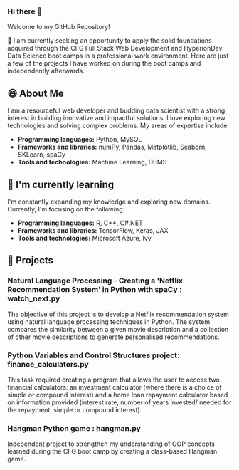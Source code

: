 ### Hi there 👋
Welcome to my GitHub Repository!

🌱 I am currently seeking an opportunity to apply the solid foundations acquired through the CFG Full Stack Web Development and HyperionDev Data Science boot camps in a professional work environment.
Here are just a few of the projects I have worked on during the boot camps and independently afterwards.

## 😄 About Me 

I am a resourceful web developer and budding data scientist with a strong interest in building innovative and impactful solutions. I love exploring new technologies and solving complex problems. My areas of expertise include:

- **Programming languages:** Python, MySQL
- **Frameworks and libraries:** numPy, Pandas, Matplotlib, Seaborn, SKLearn, spaCy 
- **Tools and technologies:** Machine Learning, DBMS

## 🌱 I'm currently learning

I'm constantly expanding my knowledge and exploring new domains. Currently, I'm focusing on the following:

- **Programming languages:** R, C++, C#.NET
- **Frameworks and libraries:** TensorFlow, Keras, JAX
- **Tools and technologies:** Microsoft Azure, Ivy


## 🔭 Projects

### Natural Language Processing - Creating a 'Netflix Recommendation System' in Python with spaCy : watch_next.py

The objective of this project is to develop a Netflix recommendation system using natural language processing techniques in Python. The system compares the similarity between a given movie description and a collection of other movie descriptions to generate personalised recommendations.

### Python Variables and Control Structures project: finance_calculators.py

This task required creating a program that allows the user to access two financial calculators: an investment calculator (where there is a choice of simple or compound interest) and a home loan repayment calculator based on information provided (interest rate, number of years invested/ needed for the repayment, simple or compound interest). 

### Hangman Python game : hangman.py

Independent project to strengthen my understanding of OOP concepts learned during the CFG boot camp by creating a class-based Hangman game.


